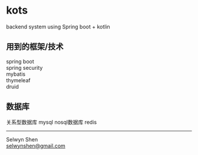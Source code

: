 # kots
backend system using Spring boot + kotlin

## 用到的框架/技术
spring boot<br/>
spring security<br/>
mybatis<br/>
thymeleaf<br/>
druid<br/>


## 数据库
关系型数据库 mysql
nosql数据库  redis

------------------

Selwyn Shen<br/>
selwynshen@gmail.com
